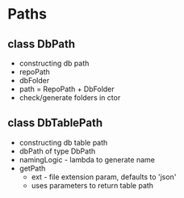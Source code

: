 # Paths

## class DbPath

- constructing db path
- repoPath
- dbFolder
- path = RepoPath + DbFolder
- check/generate folders in ctor

## class DbTablePath

- constructing db table path
- dbPath of type DbPath
- namingLogic - lambda to generate name
- getPath
    - ext - file extension param, defaults to 'json'
    - uses parameters to return table path
